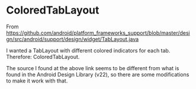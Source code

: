 # ColoredTabLayout
From https://github.com/android/platform_frameworks_support/blob/master/design/src/android/support/design/widget/TabLayout.java

I wanted a TabLayout with different colored indicators for each tab. Therefore: ColoredTabLayout.

The source I found at the above link seems to be different from what is found in the Android Design Library (v22), so there are some modifications to make it work with that.
